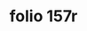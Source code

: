 ---
layout: edition
title: folio 157r
manuscript: Florence, Biblioteca Marucelliana, Carte Rajna XIX.15
sigla: R
iip: r157r.tif
milestone: 313
---